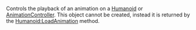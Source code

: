 Controls the playback of an animation on a [Humanoid](https://create.roblox.com/docs/reference/engine/classes/Humanoid) or
[AnimationController](https://create.roblox.com/docs/reference/engine/classes/AnimationController). This object cannot be created, instead it is returned
by the [Humanoid:LoadAnimation](https://create.roblox.com/docs/reference/engine/classes/Humanoid#LoadAnimation) method.